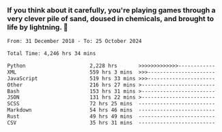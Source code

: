 ### If you think about it carefully, you're playing games through a very clever pile of sand, doused in chemicals, and brought to life by lightning.  👋


<!--START_SECTION:waka-->

```txt
From: 31 December 2018 - To: 25 October 2024

Total Time: 4,246 hrs 34 mins

Python                     2,228 hrs       >>>>>>>>>>>>>------------   52.47 %
XML                        559 hrs 3 mins  >>>----------------------   13.17 %
JavaScript                 519 hrs 33 mins >>>----------------------   12.24 %
Other                      216 hrs 27 mins >------------------------   05.10 %
Bash                       153 hrs 31 mins >------------------------   03.62 %
JSON                       131 hrs 22 mins >------------------------   03.09 %
SCSS                       72 hrs 25 mins  -------------------------   01.71 %
Markdown                   54 hrs 46 mins  -------------------------   01.29 %
Rust                       49 hrs 49 mins  -------------------------   01.17 %
CSV                        35 hrs 31 mins  -------------------------   00.84 %
```

<!--END_SECTION:waka-->
